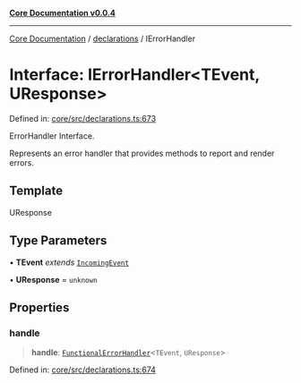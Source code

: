 [**Core Documentation v0.0.4**](../../README.md)

***

[Core Documentation](../../modules.md) / [declarations](../README.md) / IErrorHandler

# Interface: IErrorHandler\<TEvent, UResponse\>

Defined in: [core/src/declarations.ts:673](https://github.com/stonemjs/core/blob/d2167ff53d508d3a75c05f0cf962180518d3e061/src/declarations.ts#L673)

ErrorHandler Interface.

Represents an error handler that provides methods to report and render errors.

## Template

UResponse

## Type Parameters

• **TEvent** *extends* [`IncomingEvent`](../../events/IncomingEvent/classes/IncomingEvent.md)

• **UResponse** = `unknown`

## Properties

### handle

> **handle**: [`FunctionalErrorHandler`](../type-aliases/FunctionalErrorHandler.md)\<`TEvent`, `UResponse`\>

Defined in: [core/src/declarations.ts:674](https://github.com/stonemjs/core/blob/d2167ff53d508d3a75c05f0cf962180518d3e061/src/declarations.ts#L674)
